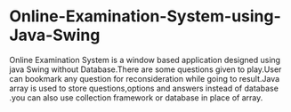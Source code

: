 # Online-Examination-System-using-Java-Swing
Online Examination System is a window based application designed using java Swing without Database.There are some questions given to play.User can bookmark any question for reconsideration while going to result.Java array is used to store questions,options and answers instead of database .you can also use collection framework or database in place of array.
